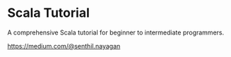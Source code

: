 # Scala Tutorial

A comprehensive Scala tutorial for beginner to intermediate programmers.

https://medium.com/@senthil.nayagan
